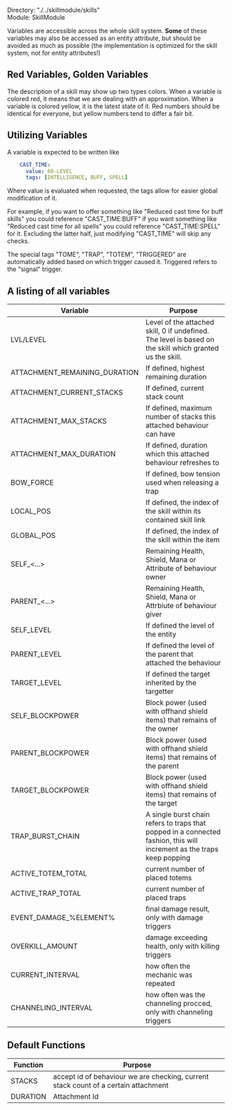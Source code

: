 Directory: "./../skillmodule/skills"  
Module: SkillModule

Variables are accessible across the whole skill system. **Some** of these variables may also be accessed as an entity attribute, but should be avoided as much as possible (the implementation is optimized for the skill system, not for entity attributes!) 

## Red Variables, Golden Variables

The description of a skill may show up two types colors. When a variable is colored red, it means that we are dealing with an approximation. When a variable is colored yellow, it is the latest state of it. Red numbers should be identical for everyone, but yellow numbers tend to differ a fair bit.

## Utilizing Variables

A variable is expected to be written like

```yml
    CAST_TIME:
      value: 60-LEVEL
      tags: [INTELLIGENCE, BUFF, SPELL]
```

Where value is evaluated when requested, the tags allow for easier global modification of it. 

For example, if you want to offer something like "Reduced cast time for buff skills" you could reference "CAST_TIME:BUFF" if you want something like "Reduced cast time for all spells" you could reference "CAST_TIME:SPELL" for it. Excluding the latter half, just modifying "CAST_TIME" will skip any checks.

The special tags "TOME", "TRAP", "TOTEM", "TRIGGERED" are automatically added based on which trigger caused it. Triggered refers to the "signal" trigger.

## A listing of all variables

| Variable | Purpose |
|-|-|
| LVL/LEVEL | Level of the attached skill, 0 if undefined. The level is based on the skill which granted us the skill. |
| ATTACHMENT_REMAINING_DURATION | If defined, highest remaining duration |
| ATTACHMENT_CURRENT_STACKS| If defined, current stack count |
| ATTACHMENT_MAX_STACKS| If defined, maximum number of stacks this attached behaviour can have |
| ATTACHMENT_MAX_DURATION| If defined, duration which this attached behaviour refreshes to |
| BOW_FORCE | If defined, bow tension used when releasing a trap |
| LOCAL_POS | If defined, the index of the skill within its contained skill link |
| GLOBAL_POS | If defined, the index of the skill within the item | 
| SELF_<...> | Remaining Health, Shield, Mana or Attribute of behaviour owner |
| PARENT_<...> | Remaining Health, Shield, Mana or Attrbiute of behaviour giver |
| SELF_LEVEL | If defined the level of the entity |
| PARENT_LEVEL | If defined the level of the parent that attached the behaviour |
| TARGET_LEVEL | If defined the target inherited by the targetter |
| SELF_BLOCKPOWER | Block power (used with offhand shield items) that remains of the owner | 
| PARENT_BLOCKPOWER | Block power (used with offhand shield items) that remains of the parent | 
| TARGET_BLOCKPOWER | Block power (used with offhand shield items) that remains of the target | 
| TRAP_BURST_CHAIN | A single burst chain refers to traps that popped in a connected fashion, this will increment as the traps keep popping |
| ACTIVE_TOTEM_TOTAL | current number of placed totems |
| ACTIVE_TRAP_TOTAL | current number of placed traps |
| EVENT_DAMAGE_%ELEMENT% | final damage result, only with damage triggers |
| OVERKILL_AMOUNT | damage exceeding health, only with killing triggers |
| CURRENT_INTERVAL | how often the mechanic was repeated |
| CHANNELING_INTERVAL | how often was the channeling procced, only with channeling triggers |

## Default Functions

| Function | Purpose |
|-|-|
| STACKS | accept id of behaviour we are checking, current stack count of a certain attachment |
| DURATION | Attachment Id | accept id of behaviour we are checking, remaining duration of a certain attachment |